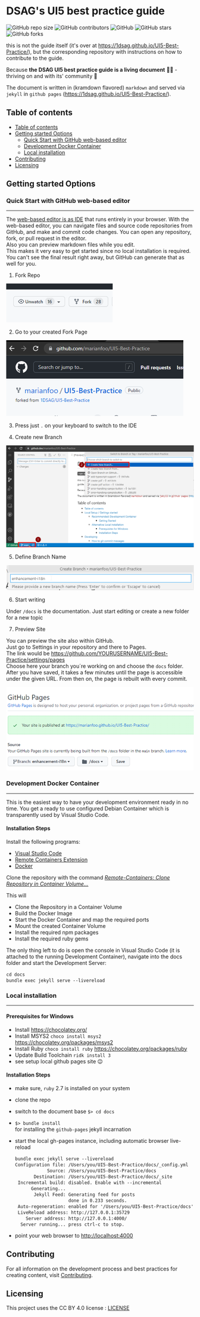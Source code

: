 # DSAG's UI5 best practice guide

![GitHub repo size](https://img.shields.io/github/repo-size/1DSAG/UI5-Best-Practice)
![GitHub contributors](https://img.shields.io/github/contributors/1DSAG/UI5-Best-Practice)
![GitHub](https://img.shields.io/github/license/1DSAG/UI5-Best-Practice)
![GitHub stars](https://img.shields.io/github/stars/1DSAG/UI5-Best-Practice?style=social)
![GitHub forks](https://img.shields.io/github/forks/1DSAG/UI5-Best-Practice?style=social)

this is not the guide itself (it's over at <https://1dsag.github.io/UI5-Best-Practice/>), but the corresponding repository with instructions on how to contribute to the guide.

Because **the DSAG UI5 best practice guide is a living document** 👨‍💻 - thriving on and with its' community 🥳

The document is written in (kramdown flavored) `markdown` and served via `jekyll` in `github pages` (<https://1dsag.github.io/UI5-Best-Practice/>).

## Table of contents
* [Table of contents](#table-of-contents)
* [Getting started Options](#getting-started-options)
  * [Quick Start with GitHub web-based editor](#quick-start-with-github-web-based-editor)
  * [Development Docker Container](#development-docker-container)
  * [Local installation](#local-installation)
* [Contributing](#contributing)
* [Licensing](#licensing)

## Getting started Options

### **Quick Start with GitHub web-based editor**
----

The [web-based editor is as IDE](https://docs.github.com/en/codespaces/the-githubdev-web-based-editor) that runs entirely in your browser. With the web-based editor, you can navigate files and source code repositories from GitHub, and make and commit code changes. You can open any repository, fork, or pull request in the editor.  
Also you can preview markdown files while you edit.  
This makes it very easy to get started since no local installation is required.  
You can't see the final result right away, but GitHub can generate that as well for you.  

1. Fork Repo

![fork a github project](img/100-00-fork.png)

2. Go to your created Fork Page

![fork a github project](img/100-01-forked-page.png)

3.  Press just `.` on your keyboard to switch to the IDE

4. Create new Branch

![fork a github project](img/100-02-create-branch.png)

5. Define Branch Name

![fork a github project](img/100-03-branch-name.png)

6. Start writing

Under `/docs` is the documentation. Just start editing or create a new folder for a new topic

7. Preview Site

You can preview the site also within GitHub.  
Just go to Settings in your repository and there to Pages.  
The link would be https://github.com/YOURUSERNAME/UI5-Best-Practice/settings/pages  
Choose here your branch you´re working on and choose the `docs` folder.  
After you have saved, it takes a few minutes until the page is accessible under the given URL.
From then on, the page is rebuilt with every commit.

![fork a github project](img/100-04-publish-page.png)

### **Development Docker Container**
----

This is the easiest way to have your development environment ready in no time.
You get a ready to use configured Debian Container which is transparently used by Visual Studio Code.

#### Installation Steps

Install the following programs:

* [Visual Studio Code](https://code.visualstudio.com/)
* [Remote Containers Extension](https://marketplace.visualstudio.com/items?itemName=ms-vscode-remote.remote-containers)
* [Docker](https://code.visualstudio.com/docs/remote/containers)

Clone the repository with the command _[Remote-Containers: Clone Repository in Container Volume...](https://code.visualstudio.com/docs/remote/containers-advanced#_use-clone-repository-in-container-volume)_

This will

* Clone the Repository in a Container Volume
* Build the Docker Image
* Start the Docker Container and map the required ports
* Mount the created Container Volume
* Install the required npm packages
* Install the required ruby gems

The only thing left to do is open the console in Visual Studio Code (it is attached to the running Development Container), navigate into the docs folder and start the Development Server:

```shell
cd docs
bundle exec jekyll serve --livereload
```

### **Local installation**
----

#### Prerequisites for Windows

* Install <https://chocolatey.org/>
* Install MSYS2 `choco install msys2` <https://chocolatey.org/packages/msys2>
* Install Ruby `choco install ruby` <https://chocolatey.org/packages/ruby>
* Update Build Toolchain `ridk install 3`
* see setup local github pages site 😉

#### Installation Steps

* make sure, `ruby` 2.7 is installed on your system
* clone the repo
* switch to the document base
  `$> cd docs`
* `$> bundle install`  
  for installing the `github-pages` jekyll incarnation
* start the local gh-pages instance, including automatic browser live-reload

  ```shell
  bundle exec jekyll serve --livereload
  Configuration file: /Users/you/UI5-Best-Practice/docs/_config.yml
              Source: /Users/you/UI5-Best-Practice/docs
         Destination: /Users/you/UI5-Best-Practice/docs/_site
   Incremental build: disabled. Enable with --incremental
        Generating...
         Jekyll Feed: Generating feed for posts
                      done in 0.233 seconds.
   Auto-regeneration: enabled for '/Users/you/UI5-Best-Practice/docs'
   LiveReload address: http://127.0.0.1:35729
      Server address: http://127.0.0.1:4000/
    Server running... press ctrl-c to stop.
  ```

* point your web browser to <http://localhost:4000>

## Contributing

For all information on the development process and best practices for creating content, visit [Contributing](contributing.md).

## Licensing

This project uses the CC BY 4.0 license : [LICENSE](LICENSE)
